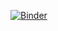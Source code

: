 [![Binder](https://mybinder.org/badge_logo.svg)](https://mybinder.org/v2/gh/we-make-ai/saab-model-classifier-voila/master?filepath=saab-classifier-voila.ipynb)